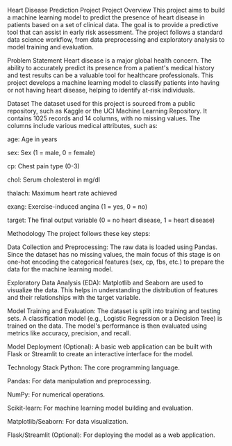 Heart Disease Prediction Project
Project Overview
This project aims to build a machine learning model to predict the presence of heart disease in patients based on a set of clinical data. The goal is to provide a predictive tool that can assist in early risk assessment. The project follows a standard data science workflow, from data preprocessing and exploratory analysis to model training and evaluation.

Problem Statement
Heart disease is a major global health concern. The ability to accurately predict its presence from a patient's medical history and test results can be a valuable tool for healthcare professionals. This project develops a machine learning model to classify patients into having or not having heart disease, helping to identify at-risk individuals.

Dataset
The dataset used for this project is sourced from a public repository, such as Kaggle or the UCI Machine Learning Repository. It contains 1025 records and 14 columns, with no missing values. The columns include various medical attributes, such as:

age: Age in years

sex: Sex (1 = male, 0 = female)

cp: Chest pain type (0-3)

chol: Serum cholesterol in mg/dl

thalach: Maximum heart rate achieved

exang: Exercise-induced angina (1 = yes, 0 = no)

target: The final output variable (0 = no heart disease, 1 = heart disease)

Methodology
The project follows these key steps:

Data Collection and Preprocessing: The raw data is loaded using Pandas. Since the dataset has no missing values, the main focus of this stage is on one-hot encoding the categorical features (sex, cp, fbs, etc.) to prepare the data for the machine learning model.

Exploratory Data Analysis (EDA): Matplotlib and Seaborn are used to visualize the data. This helps in understanding the distribution of features and their relationships with the target variable.

Model Training and Evaluation: The dataset is split into training and testing sets. A classification model (e.g., Logistic Regression or a Decision Tree) is trained on the data. The model's performance is then evaluated using metrics like accuracy, precision, and recall.

Model Deployment (Optional): A basic web application can be built with Flask or Streamlit to create an interactive interface for the model.

Technology Stack
Python: The core programming language.

Pandas: For data manipulation and preprocessing.

NumPy: For numerical operations.

Scikit-learn: For machine learning model building and evaluation.

Matplotlib/Seaborn: For data visualization.

Flask/Streamlit (Optional): For deploying the model as a web application.
